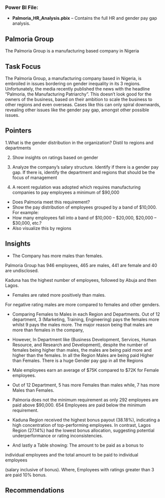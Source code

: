 ### Power BI File:
- **Palmoria_HR_Analysis.pbix** – Contains the full HR and gender pay gap analysis.
## Palmoria Group
The Palmoria Group is a manufacturing based company in Nigeria
## Task Focus
The Palmoria Group, a manufacturing company based in Nigeria, is embroiled in issues bordering on gender inequality in its 3 regions. Unfortunately, the media recently published the news with the headline “Palmoria, the Manufacturing Patriarchy”. This doesn’t look good for the owners of the business, based on their ambition to scale the business to other regions and even overseas. Cases like this can only spiral downwards, revealing other issues like the gender pay gap, amongst other possible issues.

## Pointers
 1.What is the gender distribution in the organization? Distil to regions and departments 

2. Show insights on ratings based on gender
 
3. Analyze the company’s salary structure. Identify if there is a gender pay gap. If there is, identify the department and regions that should be the focus of management
   
4. A recent regulation was adopted which requires manufacturing companies to pay employees a minimum of $90,000 
- Does Palmoria meet this requirement? 
- Show the pay distribution of employees grouped by a band of $10,000. For example: 
- How many employees fall into a band of $10,000 – $20,000, $20,000 – $30,000, etc.? 
- Also visualize this by regions
## Insights
- The Company has more males than females.

Palmoria Group has 946 employees, 465 are males, 441 are female and 40 are undisclosed. 

Kaduna has the highest number of employees, followed by Abuja and then Lagos.
- Females are rated more positively than males.

For negative rating males are more compared to females and other genders.
- Comparing Females to Males in each Region and Departments. Out of 12 department, 3 (Marketing, Training, Engineering) pays the females more whilst 9 pays the males more. The major reason being that males are more than females in the company,

- However, In Department like (Business Development, Services, Human Resource, and Research and Development), despite the number of females being higher than males, the males are being paid more and higher than the females.
In all the Region Males are being paid Higher than Females.
There is a huge Gender pay gap in all the Regions
- Male employees earn an average of $75K compared to $72K for Female employees.
- Out of 12 Department, 5 has more Females than males while, 7 has more Males than Females.
- Palmoria does not the minimum requirement as only 292 employees are paid above $90,000.
654 Employees are paid below the minimum requirement.
- Kaduna Region received the highest bonus payout (38.18%), indicating a high concentration of top-performing employees. In contrast, Lagos Region (27.14%) had the lowest bonus allocation, suggesting potential underperformance or rating inconsistencies.
- And lastly a Table showing: The amount to be paid as a bonus to

individual employees and the total amount to be paid to individual employees

(salary inclusive of bonus). Where, Employees with ratings greater than 3 are paid 10% bonus.

## Recommendations


